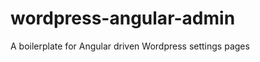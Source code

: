 wordpress-angular-admin
=======================

A boilerplate for Angular driven Wordpress settings pages
